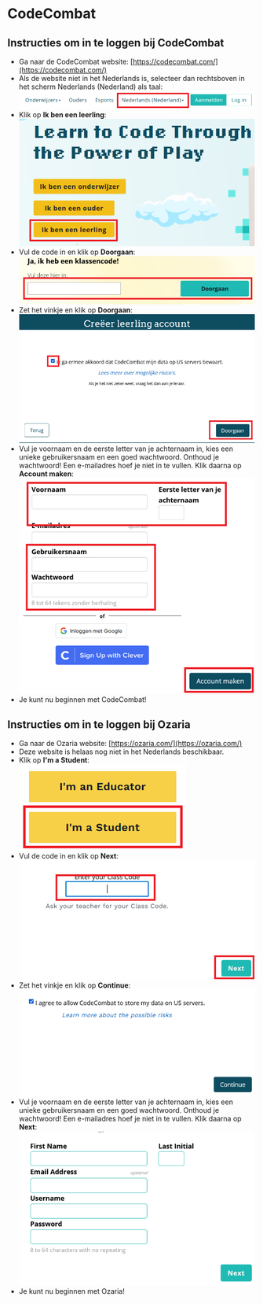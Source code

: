 # CodeCombat
## Instructies om in te loggen bij CodeCombat

* Ga naar de CodeCombat website: [https://codecombat.com/](https://codecombat.com/)
* Als de website niet in het Nederlands is, selecteer dan rechtsboven in het scherm Nederlands (Nederland) als taal:<br/>
![selecteer-nederlands](images/selecteer-nederlands.PNG)
* Klik op **Ik ben een leerling**:<br/>
![selecteer-leerling](images/selecteer-leerling.PNG)
* Vul de code in en klik op **Doorgaan**:<br/>
![vul-de-code-in](images/vul-de-code-in.PNG)
* Zet het vinkje en klik op **Doorgaan**:<br/>
![ga-akkoord](images/ga-akkoord.PNG)
* Vul je voornaam en de eerste letter van je achternaam in, kies een unieke gebruikersnaam en een goed wachtwoord. Onthoud je wachtwoord! Een e-mailadres hoef je niet in te vullen. Klik daarna op **Account maken**:<br/>
![vul-je-gegevens-in](images/vul-je-gegevens-in.PNG)
* Je kunt nu beginnen met CodeCombat!

## Instructies om in te loggen bij Ozaria

* Ga naar de Ozaria website: [https://ozaria.com/](https://ozaria.com/)
* Deze website is helaas nog niet in het Nederlands beschikbaar.
* Klik op **I'm a Student**:<br/>
![selecteer-student](images/selecteer-student.PNG)
* Vul de code in en klik op **Next**:<br/>
![vul-de-code-in2](images/vul-de-code-in2.PNG)
* Zet het vinkje en klik op **Continue**:<br/>
![ga-akkoord2](images/ga-akkoord2.PNG)
* Vul je voornaam en de eerste letter van je achternaam in, kies een unieke gebruikersnaam en een goed wachtwoord. Onthoud je wachtwoord! Een e-mailadres hoef je niet in te vullen. Klik daarna op **Next**:<br/>
![vul-je-gegevens-in2](images/vul-je-gegevens-in2.PNG)
* Je kunt nu beginnen met Ozaria!
